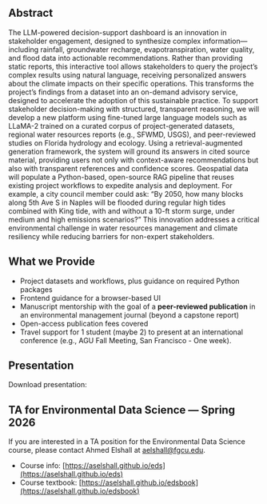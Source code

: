 ## Abstract

The LLM-powered decision-support dashboard is an innovation in stakeholder engagement, designed to synthesize complex information—including rainfall, groundwater recharge, evapotranspiration, water quality, and flood data into actionable recommendations. Rather than providing static reports, this interactive tool allows stakeholders to query the project’s complex results using natural language, receiving personalized answers about the climate impacts on their specific operations. This transforms the project’s findings from a dataset into an on-demand advisory service, designed to accelerate the adoption of this sustainable practice.   To support stakeholder decision-making with structured, transparent reasoning, we will develop a new platform using fine-tuned large language models such as LLaMA-2 trained on a curated corpus of project-generated datasets, regional water resources reports (e.g., SFWMD, USGS), and peer-reviewed studies on Florida hydrology and ecology. Using a retrieval-augmented generation framework, the system will ground its answers in cited source material, providing users not only with context-aware recommendations but also with transparent references and confidence scores. Geospatial data will populate a Python-based, open-source RAG pipeline that reuses existing project workflows to expedite analysis and deployment. For example, a city council member could ask: “By 2050, how many blocks along 5th Ave S in Naples will be flooded during regular high tides combined with  King tide, with and without a 10-ft storm surge, under medium and high emissions scenarios?” This innovation addresses a critical environmental challenge in water resources management and climate resiliency while reducing barriers for non-expert stakeholders.

## What we Provide
- Project datasets and workflows, plus guidance on required Python packages
- Frontend guidance for a browser-based UI
- Manuscript mentorship with the goal of a **peer-reviewed publication** in an environmental management journal (beyond a capstone report)
- Open-access publication fees covered
- Travel support for 1 student (maybe 2) to present at an international conference (e.g., AGU Fall Meeting, San Francisco - One week).

## Presentation
Download presentation:

## TA for Environmental Data Science — Spring 2026

If you are interested in a TA position for the Environmental Data Science course, please contact Ahmed Elshall at [aelshall@fgcu.edu](mailto:aelshall@fgcu.edu).

- Course info: [https://aselshall.github.io/eds](https://aselshall.github.io/eds)
- Course textbook: [https://aselshall.github.io/edsbook](https://aselshall.github.io/edsbook)
